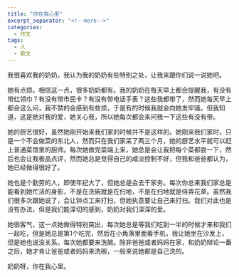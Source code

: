 ```yaml
---
title: "你在我心里"
excerpt_separator: "<!--more-->"
categories:
  - 作文
tags:
  - 人
  - 散文
---
```


我很喜欢我的奶奶，我认为我的奶奶有些特别之处，让我来跟你们说一说她吧。

<!--more-->

她有点烦。相信这一点，很多奶奶都有。我的奶奶在每天早上都会提醒我，有没有带红领巾？有没有带市民卡？有没有带电话手表？这些我都带了，然而她每天早上都会这么问，我不禁的会感到有些烦，于是有的时候我就会向她发牢骚。但我知道，这是她对我的爱，她关心我，所以她每次都会来问我一下这些有没有带。
    
她的厨艺很好，虽然她刚开始来我们家的时候并不是这样的。她刚来我们家时，只是一个不会做菜的东北人，然而只在我们家呆了两三个月，她的厨艺水平就可以赶上普通菜馆里的厨师。每次她做完菜端上来，她总是会让我把每个菜都尝一下，然后也会让我极品点评，然而她总是觉得自己的咸淡控制不好，但我和爸爸都认为，她已经做得很好了。

她也是个勤劳的人，即使年纪大了，但她总是会去干家务。每次你总来我们家总是能看到她忙活的身影，不是在洗碗就是在扫地，不是在扫地就是侍弄花草。虽然我们很多次跟她说了，会让钟点工来打扫，但她执意要让自己来打扫。我们对此也是没有办法，但是我们能深切的感到，奶奶对我们深深的爱。

她很客气，这一点她做得特别突出，每次她总是等我们吃到一半的时候才来和我们一起吃，但是她总是第1个吃完，然后在小角落里面看手机，我让她坐在沙发上，但是她也说没关系。每次她都要来洗碗。除非爸爸或者妈妈在家，和奶奶辩论一番之后，她才肯让爸爸或者妈妈来洗碗，一般来说她都是自己洗的。

奶奶呀，你在我心里。
